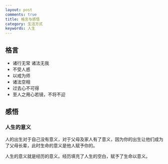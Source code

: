 ```yaml
---
layout: post
comments: true
title: 格言与感悟
category: 生活方式
keywords: 人生
---
```


## 格言
+ 诸行无常 诸法无我
+ 不受人惑
+ 以戒为师
+ 诸法空相
+ 过去心不可得
+ 至人之用心若镜，不将不迎

## 感悟
### 人生的意义
人的出生对于自己没有意义，对于父母及家人有了意义，因为你的出生让他们成为了父母长辈，此时生命的意义是他人赋予你的。

人生的意义就是经历的意义。经历填充了人生的空白，赋予了生命以意义。
